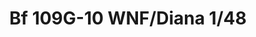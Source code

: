 ---
title: "Bf 109G-10 WNF/Diana 1/48"
price: 3450.00 
desc: "PROFIPACK, Bf 109G-10 WNF/Diana 1/48, razmera: 1/48"
img_path: "/assets/img/82161.jpg"
brand: AMMO
available: true
special_offer: false
new: false
soon: false
cat: "Plasticne-Makete"
subcat: "PM-EDUARD"
subsubcat: ""
sifra: "82161"
---